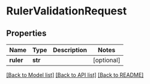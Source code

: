 # RulerValidationRequest

## Properties
Name | Type | Description | Notes
------------ | ------------- | ------------- | -------------
**ruler** | **str** |  | [optional] 

[[Back to Model list]](../README.md#documentation-for-models) [[Back to API list]](../README.md#documentation-for-api-endpoints) [[Back to README]](../README.md)


